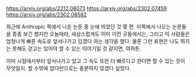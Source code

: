 https://arxiv.org/abs/2212.08073
https://arxiv.org/abs/2302.07459
https://arxiv.org/abs/2302.08582

최근에 Anthropic 쪽에서 나온 논문 중 눈에 띄었던 것 몇 편. 이쪽에서 나오는 논문들을 종종 보긴 했지만 오늘따라, 새삼스럽게도 이미 이런 곳들에서는, 그리고 이 사람들은 엄청나게 빠른 속도로 앞서나가고 있겠다 하는 생각을 했다. 물론 그런 표현은 나도 뛰지는 못해도 걷고는 있어야 할 수 있는 이야기일 것 같지면, 여하튼.

이미 시점에서부터 앞서나가고 있고 그 속도 또한 더 빠르다고 한다면 할 수 있는 것이 무엇일지. 할 수밖에 없다만으로는 충분하지 않겠다 싶었다.
